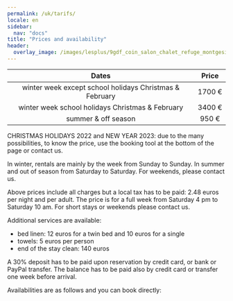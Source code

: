 ```yaml
---
permalink: /uk/tarifs/
locale: en
sidebar:
  nav: "docs"
title: "Prices and availability"
header:
  overlay_image: /images/lesplus/9gdf_coin_salon_chalet_refuge_montgesin_plagne.jpg
---
```


|                         Dates                        | Price |
|:----------------------------------------------------:|:------:|
| winter week except school holidays Christmas & February | 1700&nbsp;€ |
|    winter week school holidays Christmas & February   | 3400&nbsp;€ |
|                   summer & off season                  |  950&nbsp;€ |

CHRISTMAS HOLIDAYS 2022 and NEW YEAR 2023: due to the many possibilities, to know the price, use the booking tool at the bottom of the page or contact us.   

In winter, rentals are mainly by the week from Sunday to Sunday. In summer and out of season from Saturday to Saturday. For weekends, please contact us. 

Above prices include all charges but a local tax has to be paid: 2.48 euros per night and per adult. The price is for a full week from Saturday 4 pm to Saturday 10 am. For short stays or weekends please contact us.

Additional services are available:
 - bed linen: 12 euros for a twin bed and 10 euros for a single
 - towels: 5 euros per person
 - end of the stay clean: 140 euros

A 30% deposit has to be paid upon reservation by credit card, or bank or PayPal transfer. The balance has to be paid also by credit card or transfer one week before arrival.

Availabilities are as follows and you can book directly:

<p style="text-align: center;">
<script type='text/javascript'>
  var parametresWidget = {
    key : 'tftr8_fc',
    numGite : '73G148140',
    widget : 'resa',
    langue : 'UK'
  };
  widgetIteaGL(parametresWidget);
</script>
</p>
